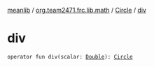 [meanlib](../../index.md) / [org.team2471.frc.lib.math](../index.md) / [Circle](index.md) / [div](./div.md)

# div

`operator fun div(scalar: `[`Double`](https://kotlinlang.org/api/latest/jvm/stdlib/kotlin/-double/index.html)`): `[`Circle`](index.md)